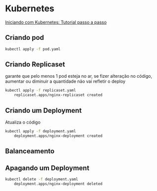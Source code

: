 # Kubernetes

[Iniciando com Kubernetes: Tutorial passo a passo](https://www.youtube.com/watch?v=IeB9_PSGp6k)

## Criando pod

```bash
kubectl apply -f pod.yaml
```

## Criando Replicaset

garante que pelo menos 1 pod esteja no ar, se fizer alteração no código, aumentar ou diminuir a quantidade não vai refletir o deploy

```bash
kubectl apply -f replicaset.yaml
    replicaset.apps/nginx-replicaset created
```

## Criando um Deployment

Atualiza o código

```bash
kubectl apply -f deployment.yaml
    deployment.apps/nginx-deployment created
```

## Balanceamento


## Apagando um Deployment

```bash
kubectl delete -f deployment.yaml
    deployment.apps/nginx-deployment deleted
```
